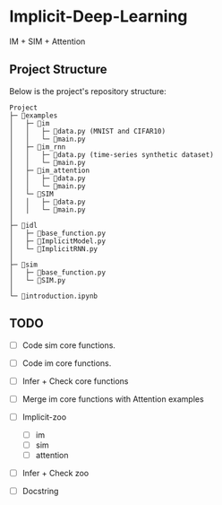 # Implicit-Deep-Learning
IM + SIM + Attention

## Project Structure

Below is the project's repository structure:

```plaintext 
Project
├─ 📂examples                    
│   ├─ 📂im 
│   │   ├─ 📃data.py (MNIST and CIFAR10)
│   │   └─ 📃main.py 
│   ├─ 📂im_rnn
│   │   ├─ 📃data.py (time-series synthetic dataset)
│   │   └─ 📃main.py 
│   ├─ 📂im_attention
│   │   ├─ 📃data.py
│   │   └─ 📃main.py 
│   └─ 📂SIM
│   │   ├─ 📃data.py
│   │   └─ 📃main.py 
│   
├─ 📂idl
│   ├─ 📃base_function.py
│   ├─ 📃ImplicitModel.py
│   └─ 📃ImplicitRNN.py
│ 
├─ 📂sim
│   ├─ 📃base_function.py
│   └─ 📃SIM.py
│  
└─ 📃introduction.ipynb                    
```

## TODO

- [ ] Code sim core functions.
- [ ] Code im core functions.
- [ ] Infer + Check core functions
- [ ] Merge im core functions with Attention examples
- [ ] Implicit-zoo
   - [ ] im
   - [ ] sim
   - [ ] attention
- [ ] Infer + Check zoo
- [ ] Docstring

